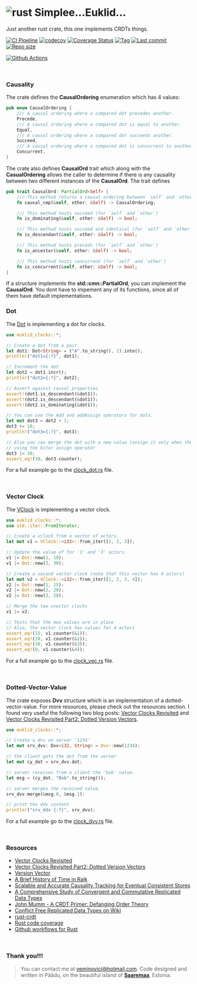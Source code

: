 # ![rust](https://img.shields.io/badge/Rust-000000?style=for-the-badge&logo=rust&logoColor=white) Simplee...Euklid... 

Just another rust crate, this one implements CRDTs things.

[![CI Pipeline](https://github.com/veminovici/euklid/actions/workflows/ci.yml/badge.svg?branch=main)](https://github.com/veminovici/euklid/actions/workflows/ci.yml)
[![codecov](https://codecov.io/gh/veminovici/euklid/branch/main/graph/badge.svg?token=IKPMJE7FHB)](https://codecov.io/gh/veminovici/euklid)
[![Coverage Status](https://coveralls.io/repos/github/veminovici/euklid/badge.svg)](https://coveralls.io/github/veminovici/euklid)
[![Tag](https://img.shields.io/github/tag/veminovici/euklid)](https://github.com/veminovici/euklid)
[![Last commit](https://img.shields.io/github/last-commit/veminovici/euklid)](https://github.com/veminovici/euklid)
[![Repo size](https://img.shields.io/github/repo-size/veminovici/euklid)](https://github.com/veminovici/euklid)

[![Github Actions](https://buildstats.info/github/chart/veminovici/euklid)](https://github.com/veminovici/euklid)

<br/>

### Causality
The crate defines the **CausalOrdering** enumeration which has 4 values:

```rust
pub enum CausalOrdering {
    /// A causal ordering where a compared dot precedes another.
    Precede,
    /// A causal ordering where a compared dot is equal to another.
    Equal,
    /// A causal ordering where a compared dot succeeds another.
    Succeed,
    /// A causal ordering where a compared dot is concurrent to another.
    Concurrent,
}
```

The crate also defines **CausalOrd** trait which along with the **CasualOrdering** allows the caller
to determine if there is any causality between two different instances of the **CausalOrd**. The trait defines

```rust
pub trait CausalOrd: PartialOrd<Self> {
    /// This method returns a causal ordering between `self` and `other` values if one exists.
    fn causal_cmp(&self, other: &Self) -> CausalOrdering;

    /// This method tests succeed (for `self` and `other`)
    fn is_dominating(&self, other: &Self) -> bool;

    /// This method tests succeed and identical (for `self` and `other`)
    fn is_descendant(&self, other: &Self) -> bool;

    /// This method tests preceds (for `self` and `other`)
    fn is_ancestor(&self, other: &Self) -> bool;

    /// This method tests concurrent (for `self` and `other`)
    fn is_concurrent(&self, other: &Self) -> bool;
}
```

If a structure implements the **std::cmn::PartialOrd**, you can implement the **CausalOrd**. You dont have to impement any of its
functions, since all of them have default implementations.

### Dot
The [Dot](https://github.com/veminovici/euklid/blob/main/euklid-clocks/src/dot.rs) is implementing a dot for clocks.
```rust
use euklid_clocks::*;

// Create a dot from a pair
let dot1: Dot<String> = ("A".to_string(), 1).into();
println!("dot1={:?}", dot1);

// Increment the dot
let dot2 = dot1.incr();
println!("dot2={:?}", dot2);

// Assert against causal properties
assert!(dot1.is_descendant(&dot1));
assert!(dot2.is_descendant(&dot1));
assert!(dot2.is_dominating(&dot1));

// You can use the Add and addAssign operators for dots.
let mut dot3 = dot2 + 1;
dot3 += 10;
println!("dot3={:?}", dot3);

// Also you can merge the dot with a new value (assign it only when the value increases)
// using the bitor assign operator
dot3 |= 30;
assert_eq!(30, dot3.counter);
```

For a full example go to the [clock_dot.rs](https://github.com/veminovici/euklid/blob/main/euklid-clocks/examples/clock_dot.rs) file.

<br/>

### Vector Clock
The [VClock](https://github.com/veminovici/euklid/blob/main/src/vclock.rs) is implementing a vector clock.


```rust
use euklid_clocks::*;
use std::iter::FromIterator;

// Create a vclock from a vector of actors.
let mut v1 = VClock::<i32>::from_iter([1, 2, 3]);

// Update the value of for '1' and '3' actors.
v1 |= Dot::new(1, 10);
v1 |= Dot::new(3, 30);

// Create a second vector clock (note that this vector has 4 actors)
let mut v2 = VClock::<i32>::from_iter([1, 2, 3, 4]);
v2 |= Dot::new(1, 15);
v2 |= Dot::new(2, 20);
v2 |= Dot::new(3, 28);

// Merge the two vvector clocks
v1 |= v2;

// Tests that the max values are in place
// Also, the vector clock has values for 4 actors
assert_eq!(15, v1.counter(&1));
assert_eq!(20, v1.counter(&2));
assert_eq!(30, v1.counter(&3));
assert_eq!(0, v1.counter(&4));
```

For a full example go to the [clock_vec.rs](https://github.com/veminovici/euklid/blob/main/euklid-clocks/examples/clock_vec.rs) file.

<br/>

### Dotted-Vector-Value
The crate exposes **Dvv** structure which is an implementation of a dotted-vector-value. For more resources, please check out the resources section.
I found very useful the following two blog posts: [Vector Clocks Revisited](https://riak.com/posts/technical/vector-clocks-revisited/index.html?p=9545.html) and [Vector Clocks Revisited Part2: Dotted Version Vectors](https://riak.com/posts/technical/vector-clocks-revisited-part-2-dotted-version-vectors/index.html).

```rust
use euklid_clocks::*;

// Create a dvv on server '1234'
let mut srv_dvv: Dvv<i32, String> = Dvv::new(1234);

// the client gets the dot from the server
let mut cy_dot = srv_dvv.dot;

// server receives from a client the 'bob' value.
let msg = (cy_dot, "Bob".to_string());

// server merges the received value.
srv_dvv.merge(&msg.0, &msg.1);

// print the ddv content
println!("srv_ddv {:?}", srv_dvv);
```

For a full example go to the [clock_dvv.rs](https://github.com/veminovici/euklid/blob/main/euklid-clocks/examples/clock_dvv.rs) file.

<br/>

### Resources
- [Vector Clocks Revisited](https://riak.com/posts/technical/vector-clocks-revisited/index.html?p=9545.html)
- [Vector Clocks Revisited Part2: Dotted Version Vectors](https://riak.com/posts/technical/vector-clocks-revisited-part-2-dotted-version-vectors/index.html)
- [Version Vector](https://martinfowler.com/articles/patterns-of-distributed-systems/version-vector.html#:~:text=Dotted%20version%20vectors%20One%20of%20the%20major%20problems,time.%20The%20problem%20is%20called%20as%20sibling%20explosion.)
- [A Brief History of Time in Raik](https://speakerdeck.com/seancribbs/a-brief-history-of-time-in-riak)
- [Scalable and Accurate Causality Tracking for Eventual Consistent Stores](https://haslab.uminho.pt/tome/files/dvvset-dais.pdf)
- [A Comprehensive Study of Convergent and Commutative Replicated Data Types](https://hal.inria.fr/file/index/docid/555588/filename/techreport.pdf)
- [John Mumm - A CRDT Primer: Defanging Order Theory](https://www.youtube.com/watch?v=OOlnp2bZVRs)
- [Conflict Free Replicated Data Types on Wiki](https://en.wikipedia.org/wiki/Conflict-free_replicated_data_type)
- [rust-crdt](https://github.com/rust-crdt/rust-crdt)
- [Rust code coverage](https://eipi.xyz/blog/rust-code-coverage-with-github-workflows/)
- [Github workflows for Rust](https://eipi.xyz/blog/github-workflows-to-do-useful-things-with-rust/)

<br/>

### Thank you!!!

> You can contact me at veminovici@hotmail.com. Code designed and written in Päädu, on the beautiful island of [**Saaremaa**](https://goo.gl/maps/DmB9ewY2R3sPGFnTA), Estonia.
